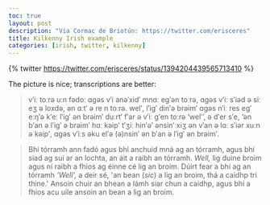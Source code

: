 ```yaml
---
toc: true
layout: post
description: "Via Cormac de Briotún: https://twitter.com/erisceres"
title: Kilkenny Irish example
categories: [irish, twitter, kilkenny]
---
```


{% twitter https://twitter.com/erisceres/status/1394204439565713410 %}

The picture is nice; transcriptions are better:

> v′iː toːrə uːn fədoː ɑgəs v′i anəˈxid′ mnɑː eg′ən toːrə, ɑgəs v′iː s′iəd ə siː eʒ ə loxdə, ən ɑːt′ ə re n toːrə. wel′, l′ig′ din′ə brəim′ ɑgəs n′iː res eg′ eːŋ′ə k′eː l′ig′ ən brəim′ duːrt′ f′ar ə v′iː g′en toːrə ‘wel′’, ə d′er s′e, ‘ən b′an ə l′ig′ ə brəim′ hɑː kəip′ t′ʒiː hin′ə’ ənsin′ xiʒ ən v′an ǝ lɑː s′iər xuːn ə kəip′, ɑgǝs v′iːs əku el′ə (ə)nsin′ ən b′an ə l′ig′ ən brəim′.

> Bhí tórramh ann fadó agus bhí anchuid mná ag an tórramh, agus bhí siad ag suí ar an lochta, an áit a raibh an tórramh. _Well,_ lig duine broim agus ní raibh a fhios ag éinne cé lig an broim. Dúirt fear a bhí ag an tórramh _'Well',_ a deir sé, 'an bean (_sic_) a lig an broim, thá a caidhp trí thine.' Ansoin chuir an bhean a lámh siar chun a caidhp, agus bhí a fhios acu uile ansoin an bean a lig an broim.
